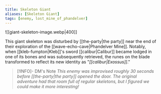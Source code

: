 ```yaml
---
title: Skeleton Giant
aliases: [Skeleton Giant]
tags: [enemy, lost_mine_of_phandelver]
---
```

![[giant-skeleton-image.webp|400]]

This giant skeleton was disturbed by [[the-party|the party]] near the end of their exploration of the [[wave-echo-cave|Phandelver Mine]]. Notably, when [[kleb-fumpton|Kleb]]'s sword [[calibur|Calibur]] became lodged in one of its bones and was subsequently retrieved, the runes on the blade transformed to reflect its new identity as "*[[calibur|Exossus]]*."

> [!INFO]- DM's Note
*This enemy was improvised roughly 30 seconds before [[the-party|the party]] opened the door. The original adventure had that room full of regular skeletons, but I figured we could make it more interesting!*